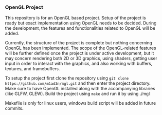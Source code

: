 ### OpenGL Project

This repository is for an OpenGL based project. Setup of the project is ready but exact implementation using OpenGL needs to be decided. During the development, the features and functionalities related to OpenGL will be added.

Currently, the structure of the project is complete but nothing concerning OpenGL has been implemented. The scope of the OpenGL-related features will be further defined once the project is under active development, but it may concern rendering both 2D or 3D graphics, using shaders, getting user input in order to interact with the graphics, and also working with buffers, textures, and framebuffers.

To setup the project first clone the repository using `git clone https://github.com/m1ad3n/mgl.git` and then enter the project directory. Make sure to have OpenGL installed along with the accompanying libraries (like GLFW, GLEW). Build the project using `make` and run it by using ./mgl

Makefile is only for linux users, windows build script will be added in future commits.
